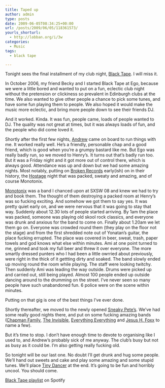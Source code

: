 ```yaml
---
title: Taped up
author: admin
type: posts
date: 2009-06-05T08:34:25+00:00
url: /posts/2009/06/05/118361573/
yourls_shorturl:
  - http://lobban.org/i/3w
categories:
  - Music
tags:
  - black tape

---
```

Tonight sees the final installment of my club night, [Black Tape][1]. I will miss it.

In October 2006, my friend Becky and I started Black Tape at Ego, because we were a little bored and wanted to put on a fun, eclectic club night without the pretension or clickiness so prevalent in Edinburgh clubs at the time. We also wanted to give other people a chance to pick some tunes, and have some fun playing them to people. We also hoped it would make the music more eclectic, and bring more people down to see their friends DJ.

And it worked. Kinda. It was fun, people came, loads of people wanted to DJ. The quality was not great at times, but it was always loads of fun, and the people who did come loved it.

Shortly after the first few nights, [Andrew][2] came on board to run things with me. It worked really well. He’s a friendly, personable chap and a good friend, which is good when you’re a grumpy bastard like me. But Ego was really badly run, so we moved to Henry’s. It turns out that’s badly run too. But it was a Friday night and it got more out of control there, which is always good. Attendance was up and down but we had some amazing nights. Most notably, putting on [Broken Records][3] early(ish) on in their history, the [Hostage][4] night that was packed, sweaty and amazing, and of course Monotonix.

[Monotonix][5] was a band I chanced upon at SXSW 08 and knew we had to try and book them. The thought of them destroying a packed room at Henry’s was so fucking exciting. And somehow we got them to say yes. It was pretty quiet early on, and we were nervous that it was going to stay that way. Suddenly about 12.30 lots of people started arriving. By 1am the place was packed, someone was playing old skool rock classics, and everyone was drunk and anxious for the band to come on. Finally about 1.20am we let them go on. Everyone was crowded round them (they play on the floor not the stage) and from the first shredded note out of Yonatan’s guitar, the place fucking errupted. The place was covered in beer, sweat, trash, paper towels and god knows what else within minutes. Ami at one point turned to me, grinned and took my full beer and threw it over everyone. The more smartly dressed punters who I had been a little owrried about previously, were right in the thick of it gettting dirty and soaked. The band slowly ended up moving round the room while playing. The staff were looking twitchy. Then suddenly Ami was leading the way outside. Drums were picked up and carried out, still being played. Almost 100 people ended up outside dancing around to the drumming on the street. I’ve never seen so many people have such unabandoned fun. 6 police were on the scene within minutes.

Putting on that gig is one of the best things I’ve ever done.

Shortly thereafter, we moved to the newly opened [Sneaky Pete’s][6]. We’ve had some really good nights there, and put on some fucking amazing bands ([Chapman Family][7], [The Invisible][8], [Everything Everything][9] and [Jesus H. Foxx][10] to name a few).

But it’s time to stop. I don’t have enough time to devote to organising like I used to, and Andrew’s probably sick of me anyway. The club’s busy but not as busy as it could be. I’m also getting really fucking old.

So tonight will be our last one. No doubt I’ll get drunk and hug some people. We’ll hand out sweets and cake and play some amazing and some stupid tunes. We’ll place [Tiny Dancer][11] at the end. It’s going to be fun and horribly uncool. You should come.

[Black Tape playlist][12] on Spotify

 [1]: http://www.blacktapeclub.co.uk
 [2]: http://twitter.com/andytchadwick
 [3]: http://www.brokenrecordsband.com/
 [4]: http://www.myspace.com/alanhostage
 [5]: http://www.myspace.com/monotonix
 [6]: http://www.sneakypetes.co.uk/
 [7]: http://www.myspace.com/thechapmanfamily
 [8]: http://www.myspace.com/theinvisiblethree
 [9]: http://www.myspace.com/everythingeverythinguk
 [10]: http://www.myspace.com/jesushfoxx
 [11]: http://www.youtube.com/watch?v=7Qn3tel9FWU
 [12]: http://open.spotify.com/user/nonimage/playlist/7HAxbjUEWJLCE9BhAPkxzG